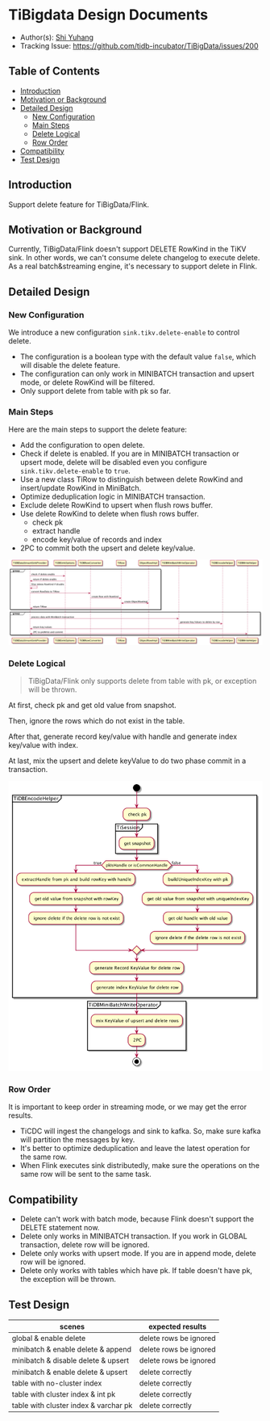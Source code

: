 # TiBigdata Design Documents

- Author(s): [Shi Yuhang](http://github.com/shiyuhang0)
- Tracking Issue: https://github.com/tidb-incubator/TiBigData/issues/200

## Table of Contents

* [Introduction](#introduction)
* [Motivation or Background](#motivation-or-background)
* [Detailed Design](#detailed-design)
  * [New Configuration](#new-configuration)
  * [Main Steps](#mian-steps)
  * [Delete Logical](#delete-logical)
  * [Row Order](#row-order)
* [Compatibility](#compatibility)
* [Test Design](#test-design)

## Introduction

Support delete feature for TiBigData/Flink.

## Motivation or Background

Currently, TiBigData/Flink doesn't support DELETE RowKind in the TiKV sink. In other words, we can't consume delete changelog to execute delete.
As a real batch&streaming engine, it's necessary to support delete in Flink.

## Detailed Design

### New Configuration

We introduce a new configuration `sink.tikv.delete-enable` to control delete.
- The configuration is a boolean type with the default value `false`, which will disable the delete feature.
- The configuration can only work in MINIBATCH transaction and upsert mode, or delete RowKind will be filtered.
- Only support delete from table with pk so far.

### Main Steps

Here are the main steps to support the delete feature:
- Add the configuration to open delete.
- Check if delete is enabled. If you are in MINIBATCH transaction or upsert mode, delete will be disabled even you configure `sink.tikv.delete-enable` to `true`.
- Use a new class TiRow to distinguish between delete RowKind and insert/update RowKind in MiniBatch.
- Optimize deduplication logic in MINIBATCH transaction.
- Exclude delete RowKind to upsert when flush rows buffer.
- Use delete RowKind to delete when flush rows buffer.
  - check pk
  - extract handle
  - encode key/value of records and index
- 2PC to commit both the upsert and delete key/value.

![image alt text](imgs/delete_feature/delete.png)

### Delete Logical

> TiBigData/Flink only supports delete from table with pk, or exception will be thrown.

At first, check pk and get old value from snapshot.

Then, ignore the rows which do not exist in the table.

After that, generate record key/value with handle and generate index key/value with index.

At last, mix the upsert and delete keyValue to do two phase commit in a transaction.

![image alt text](imgs/delete_feature/delete_logical.png)

### Row Order

It is important to keep order in streaming mode, or we may get the error results.
- TiCDC will ingest the changelogs and sink to kafka. So, make sure kafka will partition the messages by key.
- It's better to optimize deduplication and leave the latest operation for the same row.
- When Flink executes sink distributedly, make sure the operations on the same row will be sent to the same task.

## Compatibility

- Delete can't work with batch mode, because Flink doesn't support the DELETE statement now.
- Delete only works in MINIBATCH transaction. If you work in GLOBAL transaction, delete row will be ignored.
- Delete only works with upsert mode. If you are in append mode, delete row will be ignored.
- Delete only works with tables which have pk. If table doesn't have pk, the exception will be thrown.


## Test Design

| scenes                                | expected results       |
| ------------------------------------- | ---------------------- |
| global & enable delete                | delete rows be ignored |
| minibatch & enable delete & append    | delete rows be ignored |
| minibatch & disable delete & upsert   | delete rows be ignored |
| minibatch & enable delete & upsert    | delete correctly        |
| table with no-cluster index           | delete correctly        |
| table with cluster index & int pk     | delete correctly        |
| table with cluster index & varchar pk | delete correctly        |
